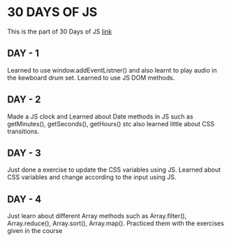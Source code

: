 # **30 DAYS OF JS**

This is the part of 30 Days of JS [link](https://javascript30.com/)

## **DAY - 1**

Learned to use window.addEventListner() and also learnt to play audio in the kewboard drum set.
Learned to use JS DOM methods.

## **DAY - 2**

Made a JS clock and Learned about Date methods in JS such as getMinutes(), getSeconds(), getHours() stc
also learned little about CSS transitions.

## **DAY - 3**

Just done a exercise to update the CSS variables using JS.
Learned about CSS variables and change according to the input using JS.

## **DAY - 4**

Just learn about different Array methods such as Array.filter(), Array.reduce(), Array.sort(), Array.map().
Practiced them with the exercises given in the course
